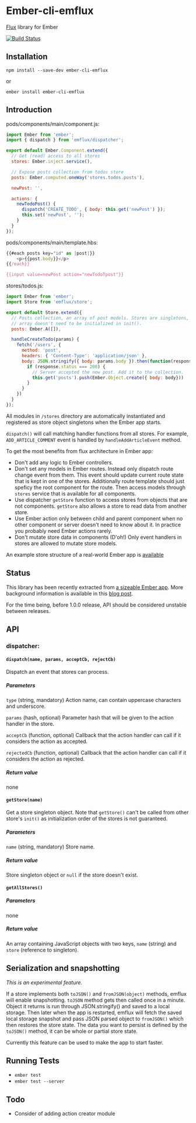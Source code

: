 # Ember-cli-emflux

[Flux](https://facebook.github.io/flux/) library for Ember

[![Build Status](https://secure.travis-ci.org/ilkkao/ember-cli-emflux.png)](http://travis-ci.org/ilkkao/ember-cli-emflux)

## Installation

`npm install --save-dev ember-cli-emflux`

or

`ember install ember-cli-emflux`

## Introduction

pods/components/main/component.js:

```js
import Ember from 'ember';
import { dispatch } from 'emflux/dispatcher';

export default Ember.Component.extend({
  // Get (read) access to all stores
  stores: Ember.inject.service(),

  // Expose posts collection from todos store
  posts: Ember.computed.oneWay('stores.todos.posts'),

  newPost: '',

  actions: {
    newTodoPost() {
      dispatch('CREATE_TODO', { body: this.get('newPost') });
      this.set('newPost', '');
    }
  }
});
```

pods/components/main/template.hbs:

```js
{{#each posts key="id" as |post|}}
    <p>{{post.body}}</p>
{{/each}}

{{input value=newPost action="newTodoTpost"}}

```

stores/todos.js:

```js
import Ember from 'ember';
import Store from 'emflux/store';

export default Store.extend({
  // Posts collection, an array of post models. Stores are singletons,
  // array doesn't need to be initialized in init().
  posts: Ember.A([]),

  handleCreateTodo(params) {
    fetch('/users', {
      method: 'post',
      headers: { 'Content-Type': 'application/json' },
      body: JSON.stringify({ body: params.body }).then(function(response) {
        if (response.status === 200) {
          // Server accepted the new post. Add it to the collection.
          this.get('posts').push(Ember.Object.create({ body: body}))
        }
      }
    })
  }
});
```

All modules in `/stores` directory are automatically instantiated and registered as store object singletons when the Ember app starts.

`dispatch()` will call matching handler functions from all stores. For example, `ADD_ARTICLE_COMMENT` event is handled by `handleAddArticleEvent` method.

To get the most benefits from flux architecture in Ember app:

- Don't add any logic to Ember controllers.
- Don't set any models in Ember routes. Instead only dispatch route change event from them. This event should update current route state that is kept in one of the stores. Additionally route template should just speficy the root component for the route. Then access models through `stores` service that is available for all components.
- Use dispatcher `getStore` function to access stores from objects that are not components. `getStore` also allows a store to read data from another store.
- Use Ember action only between child and parent component when no other component or server doesn't need to know about it. In practice you probably need Ember actions rarely.
- Don't mutate store data in components (D'oh!) Only event handlers in stores are allowed to mutate store models.

An example store structure of a real-world Ember app is [available](https://github.com/ilkkao/mas/tree/master/client/app/stores)

## Status

This library has been recently extracted from [a sizeable Ember app](https://github.com/ilkkao/mas). More background information is available in this [blog post](http://iao.fi/blog/emflux).

For the time being, before 1.0.0 release, API should be considered unstable between releases.

## API

### dispatcher:

#### ```dispatch(name, params, acceptCb, rejectCb)```

Dispatch an event that stores can process.

##### Parameters

```type``` (string, mandatory) Action name, can contain uppercase characters and underscore.

```params``` (hash, optional) Parameter hash that will be given to the action handler in the store.

```acceptCb``` (function, optional) Callback that the action handler can call if it considers the action as accepted.

```rejectedCb``` (function, optional) Callback that the action handler can call if it considers the action as rejected.

##### Return value

none

#### ```getStore(name)```

Get a store singleton object. Note that `getStore()` can't be called from other store's `init()` as initialization order of the stores is not guaranteed.

##### Parameters

```name``` (string, mandatory) Store name.

##### Return value

Store singleton object or `null` if the store doesn't exist.

#### `getAllStores()`

##### Parameters

none

##### Return value

An array containing JavaScript objects with two keys, `name` (string) and `store` (reference to singleton).

## Serialization and snapshotting

*This is an experimental feature.*

If a store implements both `toJSON()` and `fromJSON(object)` methods, emflux will enable snapshotting. `toJSON` method gets then called once in a minute. Object it returns is run through JSON.stringify() and saved to a local storage. Then later when the app is restarted, emflux will fetch the saved local storage snapshot and pass JSON parsed object to `fromJSON()` which then restores the store state. The data you want to persist is defined by the `toJSON()` method, it can be whole or partial store state.

Currently this feature can be used to make the app to start faster.

## Running Tests

* `ember test`
* `ember test --server`

## Todo

* Consider of adding action creator module
